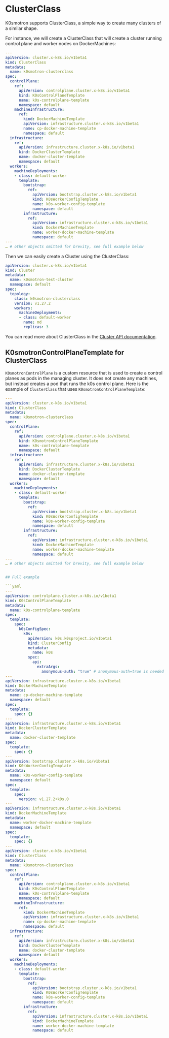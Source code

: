 # ClusterClass

K0smotron supports ClusterClass, a simple way to create many clusters of a similar shape.

For instance, we will create a ClusterClass that will create a cluster running control plane and worker nodes on DockerMachines:

```yaml
---
apiVersion: cluster.x-k8s.io/v1beta1
kind: ClusterClass
metadata:
  name: k0smotron-clusterclass
spec:
  controlPlane:
    ref:
      apiVersion: controlplane.cluster.x-k8s.io/v1beta1
      kind: K0sControlPlaneTemplate
      name: k0s-controlplane-template
      namespace: default
    machineInfrastructure:
      ref:
        kind: DockerMachineTemplate
        apiVersion: infrastructure.cluster.x-k8s.io/v1beta1
        name: cp-docker-machine-template
        namespace: default
  infrastructure:
    ref:
      apiVersion: infrastructure.cluster.x-k8s.io/v1beta1
      kind: DockerClusterTemplate
      name: docker-cluster-template
      namespace: default
  workers:
    machineDeployments:
    - class: default-worker
      template:
        bootstrap:
          ref:
            apiVersion: bootstrap.cluster.x-k8s.io/v1beta1
            kind: K0sWorkerConfigTemplate
            name: k0s-worker-config-template
            namespace: default
        infrastructure:
          ref:
            apiVersion: infrastructure.cluster.x-k8s.io/v1beta1
            kind: DockerMachineTemplate
            name: worker-docker-machine-template
            namespace: default
---
… # other objects omitted for brevity, see full example below
```

Then we can easily create a Cluster using the ClusterClass:

```yaml
apiVersion: cluster.x-k8s.io/v1beta1
kind: Cluster
metadata:
  name: k0smotron-test-cluster
  namespace: default
spec:
  topology:
    class: k0smotron-clusterclass
    version: v1.27.2
    workers:
      machineDeployments:
      - class: default-worker
        name: md
        replicas: 3
```

You can read more about ClusterClass in the [Cluster API documentation](https://cluster-api.sigs.k8s.io/tasks/experimental-features/cluster-class/).

## K0smotronControlPlaneTemplate for ClusterClass

`K0smotronControlPlane` is a custom resource that is used to create a control planes as pods in the managing cluster. It does not create any machines, but instead creates a pod that runs the k0s control plane.
Here is the example of `ClusterClass` that uses `K0smotronControlPlaneTemplate`:

```yaml
---
apiVersion: cluster.x-k8s.io/v1beta1
kind: ClusterClass
metadata:
  name: k0smotron-clusterclass
spec:
  controlPlane:
    ref:
      apiVersion: controlplane.cluster.x-k8s.io/v1beta1
      kind: K0smotronControlPlaneTemplate
      name: k0s-controlplane-template
      namespace: default
  infrastructure:
    ref:
      apiVersion: infrastructure.cluster.x-k8s.io/v1beta1
      kind: DockerClusterTemplate
      name: docker-cluster-template
      namespace: default
  workers:
    machineDeployments:
    - class: default-worker
      template:
        bootstrap:
          ref:
            apiVersion: bootstrap.cluster.x-k8s.io/v1beta1
            kind: K0sWorkerConfigTemplate
            name: k0s-worker-config-template
            namespace: default
        infrastructure:
          ref:
            apiVersion: infrastructure.cluster.x-k8s.io/v1beta1
            kind: DockerMachineTemplate
            name: worker-docker-machine-template
            namespace: default
---
… # other objects omitted for brevity, see full example below
```

```yaml

## Full example

```yaml
---
apiVersion: controlplane.cluster.x-k8s.io/v1beta1
kind: K0sControlPlaneTemplate
metadata:
  name: k0s-controlplane-template
spec:
  template:
    spec:
      k0sConfigSpec:
        k0s:
          apiVersion: k0s.k0sproject.io/v1beta1
          kind: ClusterConfig
          metadata:
            name: k0s
          spec:
            api:
              extraArgs:
                anonymous-auth: "true" # anonymous-auth=true is needed for k0s to allow unauthorized health-checks on /healthz
---
apiVersion: infrastructure.cluster.x-k8s.io/v1beta1
kind: DockerMachineTemplate
metadata:
  name: cp-docker-machine-template
  namespace: default
spec:
  template:
    spec: {}
---
apiVersion: infrastructure.cluster.x-k8s.io/v1beta1
kind: DockerClusterTemplate
metadata:
  name: docker-cluster-template
spec:
  template:
    spec: {}
---
apiVersion: bootstrap.cluster.x-k8s.io/v1beta1
kind: K0sWorkerConfigTemplate
metadata:
  name: k0s-worker-config-template
  namespace: default
spec:
  template:
    spec:
      version: v1.27.2+k0s.0
---
apiVersion: infrastructure.cluster.x-k8s.io/v1beta1
kind: DockerMachineTemplate
metadata:
  name: worker-docker-machine-template
  namespace: default
spec:
  template:
    spec: {}
---
apiVersion: cluster.x-k8s.io/v1beta1
kind: ClusterClass
metadata:
  name: k0smotron-clusterclass
spec:
  controlPlane:
    ref:
      apiVersion: controlplane.cluster.x-k8s.io/v1beta1
      kind: K0sControlPlaneTemplate
      name: k0s-controlplane-template
      namespace: default
    machineInfrastructure:
      ref:
        kind: DockerMachineTemplate
        apiVersion: infrastructure.cluster.x-k8s.io/v1beta1
        name: cp-docker-machine-template
        namespace: default
  infrastructure:
    ref:
      apiVersion: infrastructure.cluster.x-k8s.io/v1beta1
      kind: DockerClusterTemplate
      name: docker-cluster-template
      namespace: default
  workers:
    machineDeployments:
    - class: default-worker
      template:
        bootstrap:
          ref:
            apiVersion: bootstrap.cluster.x-k8s.io/v1beta1
            kind: K0sWorkerConfigTemplate
            name: k0s-worker-config-template
            namespace: default
        infrastructure:
          ref:
            apiVersion: infrastructure.cluster.x-k8s.io/v1beta1
            kind: DockerMachineTemplate
            name: worker-docker-machine-template
            namespace: default
```
